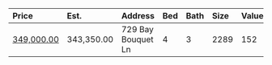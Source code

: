 | Price                                                                                  | Est.       | Address            | Bed | Bath | Size | Value | Days | Lot  | Year | HOA | Open |
| :------------------------------------------------------------------------------------- | :--------- | :----------------- | :-- | :--- | :--- | :---- | :--- | :--- | :--- | :-- | :--- |
| [349,000.00](https://www.movoto.com/home/729-bay-bouquet-ln-apex-nc-27523-413_2335814) | 343,350.00 | 729 Bay Bouquet Ln | 4   | 3    | 2289 | 152   | 8    | 6534 | 2011 | 46  |      |